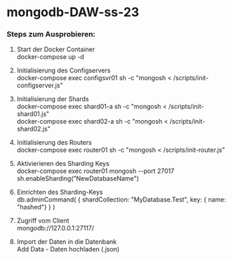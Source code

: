 # mongodb-DAW-ss-23

### Steps zum Ausprobieren:
1. Start der Docker Container <br/>
docker-compose up -d

2. Initialisierung des Configservers <br/>
docker-compose exec configsvr01 sh -c "mongosh < /scripts/init-configserver.js"

3. Initialisierung der Shards <br/>
docker-compose exec shard01-a sh -c "mongosh < /scripts/init-shard01.js" <br/>
docker-compose exec shard02-a sh -c "mongosh < /scripts/init-shard02.js"

4. Initialisierung des Routers <br/>
docker-compose exec router01 sh -c "mongosh < /scripts/init-router.js"

5. Aktivierieren des Sharding Keys <br/>
docker-compose exec router01 mongosh --port 27017 <br/>
sh.enableSharding("NewDatabaseName")

6. Einrichten des Sharding-Keys <br/>
db.adminCommand( { shardCollection: "MyDatabase.Test", key: { name: "hashed"} } )

7. Zugriff vom Client <br/>
mongodb://127.0.0.1:27117/

8. Import der Daten in die Datenbank <br/>
Add Data - Daten hochladen (.json)
